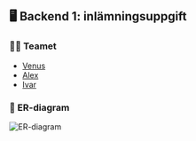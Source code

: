 ## 🖥️ Backend 1: inlämningsuppgift
### 👩‍🎓 Teamet
- [Venus](https://github.com/VenusauRRR)
- [Alex](https://github.com/alebar89)
- [Ivar](https://github.com/ivarwennerholm)
### 🔶 ER-diagram 
![ER-diagram](https://i.imgur.com/lUcI664.png)
